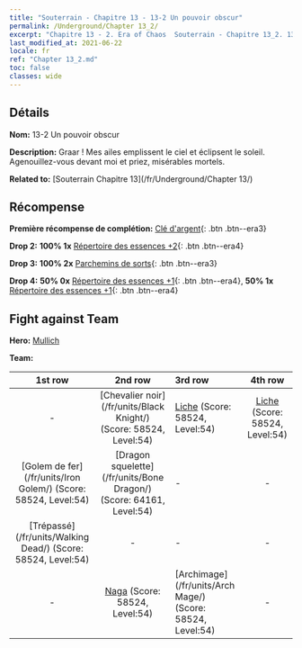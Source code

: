 ```yaml
---
title: "Souterrain - Chapitre 13 - 13-2 Un pouvoir obscur"
permalink: /Underground/Chapter 13_2/
excerpt: "Chapitre 13 - 2. Era of Chaos  Souterrain - Chapitre 13_2. 13-2 Un pouvoir obscur"
last_modified_at: 2021-06-22
locale: fr
ref: "Chapter 13_2.md"
toc: false
classes: wide
---
```


## Détails

 **Nom:** 13-2 Un pouvoir obscur

 **Description:** Graar ! Mes ailes emplissent le ciel et éclipsent le soleil. Agenouillez-vous devant moi et priez, misérables mortels.

 **Related to:** [Souterrain Chapitre 13](/fr/Underground/Chapter 13/)

## Récompense

 **Première récompense de complétion:** [Clé d'argent](/ItemsFR/con_693/){: .btn .btn--era3}

 **Drop 2:** **100% 1x** [Répertoire des essences +2](/ItemsFR/mat_53/){: .btn .btn--era4}

 **Drop 3:** **100% 2x** [Parchemins de sorts](/ItemsFR/con_694/){: .btn .btn--era3}

 **Drop 4:** **50% 0x** [Répertoire des essences +1](/ItemsFR/mat_46/){: .btn .btn--era4}, **50% 1x** [Répertoire des essences +1](/ItemsFR/mat_46/){: .btn .btn--era4}


## Fight against Team
 **Hero:** [Mullich](/fr/heroes/Mullich/)

 **Team:**


  | 1st row | 2nd row | 3rd row | 4th row |
  |:----:|:----:|:----|:----:|
  | - | [Chevalier noir](/fr/units/Black Knight/) (Score: 58524, Level:54)  | [Liche](/fr/units/Lich/) (Score: 58524, Level:54)  | [Liche](/fr/units/Lich/) (Score: 58524, Level:54)  |
  | [Golem de fer](/fr/units/Iron Golem/) (Score: 58524, Level:54)  | [Dragon squelette](/fr/units/Bone Dragon/) (Score: 64161, Level:54)  | - | - |
  | [Trépassé](/fr/units/Walking Dead/) (Score: 58524, Level:54)  | - | - | - |
  | - | [Naga](/fr/units/Naga/) (Score: 58524, Level:54)  | [Archimage](/fr/units/Arch Mage/) (Score: 58524, Level:54)  | - |


